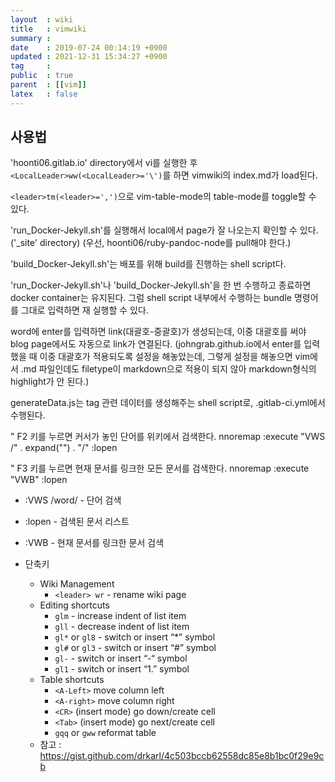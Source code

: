 ```yaml
---
layout  : wiki
title   : vimwiki
summary : 
date    : 2019-07-24 00:14:19 +0900
updated : 2021-12-31 15:34:27 +0900
tag     : 
public  : true
parent  : [[vim]]
latex   : false
---
```


## 사용법

'hoonti06.gitlab.io' directory에서 vi를 실행한 후 `<LocalLeader>ww(<LocalLeader>='\')`를 하면 vimwiki의 index.md가 load된다.

`<leader>tm(<leader>=',')`으로 vim-table-mode의 table-mode를 toggle할 수 있다.

'run_Docker-Jekyll.sh'를 실행해서  local에서 page가 잘 나오는지 확인할 수 있다. ('_site' directory)
(우선, hoonti06/ruby-pandoc-node를 pull해야 한다.)

'build_Docker-Jekyll.sh'는 배포를 위해 build를 진행하는 shell script다.

'run_Docker-Jekyll.sh'나 'build_Docker-Jekyll.sh'을 한 번 수행하고 종료하면 docker container는 유지된다. 그럼 shell script 내부에서 수행하는 bundle 명령어를 그대로 입력하면 재 실행할 수 있다.

word에 enter를 입력하면 link(대괄호-중괄호)가 생성되는데, 이중 대괄호를 써야 blog page에서도 자동으로 link가 연결된다.
(johngrab.github.io에서 enter를 입력했을 때 이중 대괄호가 적용되도록 설정을 해놓았는데, 그렇게 설정을 해놓으면 vim에서 .md 파일인데도 filetype이 markdown으로 적용이 되지 않아 markdown형식의 highlight가 안 된다.)

generateData.js는 tag 관련 데이터를 생성해주는 shell script로, .gitlab-ci.yml에서 수행된다.


" F2 키를 누르면 커서가 놓인 단어를 위키에서 검색한다.
nnoremap <F2> :execute "VWS /" . expand("<cword>") . "/" <Bar> :lopen<CR>

" F3 키를 누르면 현재 문서를 링크한 모든 문서를 검색한다.
nnoremap <F3> :execute "VWB" <Bar> :lopen<CR>


- :VWS /word/ - 단어 검색 
- :lopen - 검색된 문서 리스트
- :VWB - 현재 문서를 링크한 문서 검색

- 단축키
	- Wiki Management
		- `<leader> wr` - rename wiki page
	- Editing shortcuts
		- `glm` - increase indent of list item
		- `gll` - decrease indent of list item
		- `gl*` or `gl8` - switch or insert “*” symbol
		- `gl#` or `gl3` - switch or insert “#” symbol
		- `gl-` - switch or insert “-“ symbol
		- `gl1` - switch or insert “1.” symbol
	- Table shortcuts
		- `<A-Left>` move column left
		- `<A-right>` move column right
		- `<CR>` (insert mode) go down/create cell
		- `<Tab>` (insert mode) go next/create cell
		- `gqq` or `gww` reformat table
	- 참고 : <https://gist.github.com/drkarl/4c503bccb62558dc85e8b1bc0f29e9cb>

